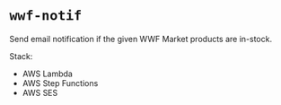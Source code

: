 # ``wwf-notif``

Send email notification if the given WWF Market products are in-stock.

Stack:

* AWS Lambda
* AWS Step Functions
* AWS SES

